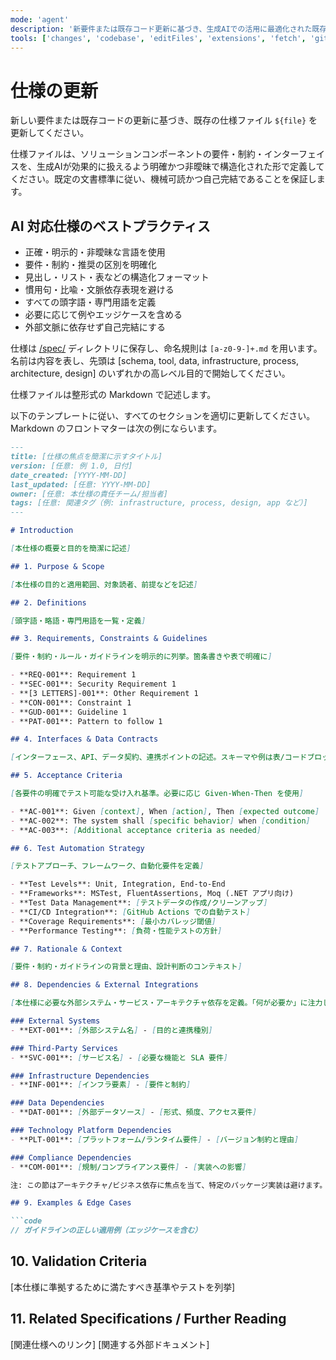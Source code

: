 ```yaml
---
mode: 'agent'
description: '新要件または既存コード更新に基づき、生成AIでの活用に最適化された既存の仕様ファイルを更新します。'
tools: ['changes', 'codebase', 'editFiles', 'extensions', 'fetch', 'githubRepo', 'openSimpleBrowser', 'problems', 'runTasks', 'search', 'searchResults', 'terminalLastCommand', 'terminalSelection', 'testFailure', 'usages', 'vscodeAPI']
---
```

# 仕様の更新

新しい要件または既存コードの更新に基づき、既存の仕様ファイル `${file}` を更新してください。

仕様ファイルは、ソリューションコンポーネントの要件・制約・インターフェイスを、生成AIが効果的に扱えるよう明確かつ非曖昧で構造化された形で定義してください。既定の文書標準に従い、機械可読かつ自己完結であることを保証します。

## AI 対応仕様のベストプラクティス

- 正確・明示的・非曖昧な言語を使用
- 要件・制約・推奨の区別を明確化
- 見出し・リスト・表などの構造化フォーマット
- 慣用句・比喩・文脈依存表現を避ける
- すべての頭字語・専門用語を定義
- 必要に応じて例やエッジケースを含める
- 外部文脈に依存せず自己完結にする

仕様は [/spec/](/spec/) ディレクトリに保存し、命名規則は `[a-z0-9-]+.md` を用います。名前は内容を表し、先頭は [schema, tool, data, infrastructure, process, architecture, design] のいずれかの高レベル目的で開始してください。

仕様ファイルは整形式の Markdown で記述します。

以下のテンプレートに従い、すべてのセクションを適切に更新してください。Markdown のフロントマターは次の例にならいます。

```md
---
title: [仕様の焦点を簡潔に示すタイトル]
version: [任意: 例 1.0, 日付]
date_created: [YYYY-MM-DD]
last_updated: [任意: YYYY-MM-DD]
owner: [任意: 本仕様の責任チーム/担当者]
tags: [任意: 関連タグ（例: infrastructure, process, design, app など）]
---

# Introduction

[本仕様の概要と目的を簡潔に記述]

## 1. Purpose & Scope

[本仕様の目的と適用範囲、対象読者、前提などを記述]

## 2. Definitions

[頭字語・略語・専門用語を一覧・定義]

## 3. Requirements, Constraints & Guidelines

[要件・制約・ルール・ガイドラインを明示的に列挙。箇条書きや表で明確に]

- **REQ-001**: Requirement 1
- **SEC-001**: Security Requirement 1
- **[3 LETTERS]-001**: Other Requirement 1
- **CON-001**: Constraint 1
- **GUD-001**: Guideline 1
- **PAT-001**: Pattern to follow 1

## 4. Interfaces & Data Contracts

[インターフェース、API、データ契約、連携ポイントの記述。スキーマや例は表/コードブロックで]

## 5. Acceptance Criteria

[各要件の明確でテスト可能な受け入れ基準。必要に応じ Given-When-Then を使用]

- **AC-001**: Given [context], When [action], Then [expected outcome]
- **AC-002**: The system shall [specific behavior] when [condition]
- **AC-003**: [Additional acceptance criteria as needed]

## 6. Test Automation Strategy

[テストアプローチ、フレームワーク、自動化要件を定義]

- **Test Levels**: Unit, Integration, End-to-End
- **Frameworks**: MSTest, FluentAssertions, Moq (.NET アプリ向け)
- **Test Data Management**: [テストデータの作成/クリーンアップ]
- **CI/CD Integration**: [GitHub Actions での自動テスト]
- **Coverage Requirements**: [最小カバレッジ閾値]
- **Performance Testing**: [負荷・性能テストの方針]

## 7. Rationale & Context

[要件・制約・ガイドラインの背景と理由、設計判断のコンテキスト]

## 8. Dependencies & External Integrations

[本仕様に必要な外部システム・サービス・アーキテクチャ依存を定義。「何が必要か」に注力し、特定のパッケージ名は避ける]

### External Systems
- **EXT-001**: [外部システム名] - [目的と連携種別]

### Third-Party Services
- **SVC-001**: [サービス名] - [必要な機能と SLA 要件]

### Infrastructure Dependencies
- **INF-001**: [インフラ要素] - [要件と制約]

### Data Dependencies
- **DAT-001**: [外部データソース] - [形式、頻度、アクセス要件]

### Technology Platform Dependencies
- **PLT-001**: [プラットフォーム/ランタイム要件] - [バージョン制約と理由]

### Compliance Dependencies
- **COM-001**: [規制/コンプライアンス要件] - [実装への影響]

注: この節はアーキテクチャ/ビジネス依存に焦点を当て、特定のパッケージ実装は避けます。例: 「OAuth 2.0 認証ライブラリ」とし、特定パッケージやバージョンは挙げない。

## 9. Examples & Edge Cases

```code
// ガイドラインの正しい適用例（エッジケースを含む）
```

## 10. Validation Criteria

[本仕様に準拠するために満たすべき基準やテストを列挙]

## 11. Related Specifications / Further Reading

[関連仕様へのリンク]
[関連する外部ドキュメント]

```
